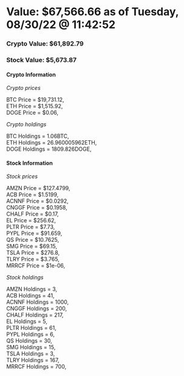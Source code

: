 # Value: $67,566.66 as of Tuesday, 08/30/22 @ 11:42:52 

### Crypto Value: $61,892.79

### Stock Value: $5,673.87

#### Crypto Information 
*Crypto prices* 

BTC Price = $19,731.12,  
ETH Price = $1,515.92,  
DOGE Price = $0.06,  


*Crypto holdings* 

BTC Holdings = 1.06BTC,  
ETH Holdings = 26.960005962ETH,  
DOGE Holdings = 1809.826DOGE,  


#### Stock Information 

*Stock prices* 

AMZN Price = $127.4799,  
ACB Price = $1.5199,  
ACNNF Price = $0.0292,  
CNGGF Price = $0.1958,  
CHALF Price = $0.17,  
EL Price = $256.62,  
PLTR Price = $7.73,  
PYPL Price = $91.659,  
QS Price = $10.7625,  
SMG Price = $69.15,  
TSLA Price = $276.8,  
TLRY Price = $3.765,  
MRRCF Price = $1e-06,  


*Stock holdings* 

AMZN Holdings = 3,  
ACB Holdings = 41,  
ACNNF Holdings = 1000,  
CNGGF Holdings = 200,  
CHALF Holdings = 217,  
EL Holdings = 5,  
PLTR Holdings = 61,  
PYPL Holdings = 6,  
QS Holdings = 30,  
SMG Holdings = 15,  
TSLA Holdings = 3,  
TLRY Holdings = 167,  
MRRCF Holdings = 700,  


